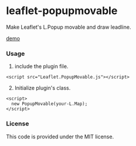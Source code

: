 # leaflet-popupmovable
Make Leaflet's L.Popup movable and draw leadline.

[demo](http://)

### Usage
1. include the plugin file.
```
<script src="Leaflet.PopupMovable.js"></script>
```
2. Initialize plugin's class.
```
<script>
  new PopupMovable(your-L.Map);
</script>
```
### License
This code is provided under the MIT license.
